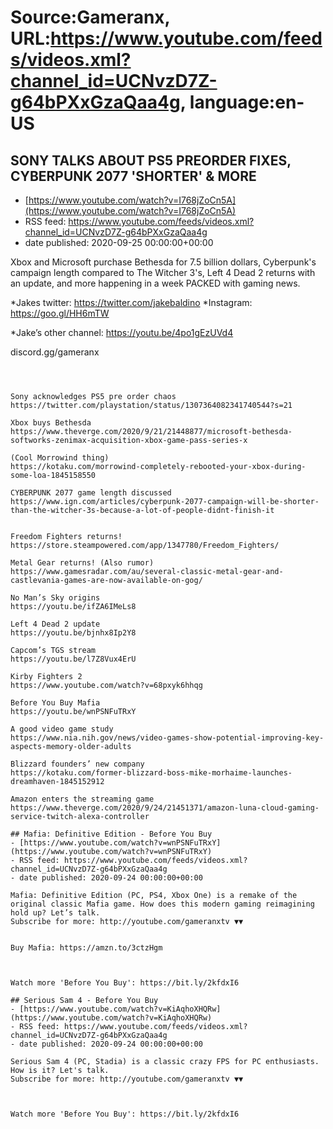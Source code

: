 # Source:Gameranx, URL:https://www.youtube.com/feeds/videos.xml?channel_id=UCNvzD7Z-g64bPXxGzaQaa4g, language:en-US

## SONY TALKS ABOUT PS5 PREORDER FIXES, CYBERPUNK 2077 'SHORTER' & MORE
 - [https://www.youtube.com/watch?v=I768jZoCn5A](https://www.youtube.com/watch?v=I768jZoCn5A)
 - RSS feed: https://www.youtube.com/feeds/videos.xml?channel_id=UCNvzD7Z-g64bPXxGzaQaa4g
 - date published: 2020-09-25 00:00:00+00:00

Xbox and Microsoft purchase Bethesda for 7.5 billion dollars, Cyberpunk's campaign length compared to The Witcher 3's, Left 4 Dead 2 returns with an update, and more happening in a week PACKED with gaming news.


*Jakes twitter: https://twitter.com/jakebaldino 
*Instagram: https://goo.gl/HH6mTW 

*Jake’s other channel: https://youtu.be/4po1gEzUVd4


 discord.gg/gameranx 




 ~~~~STORIES~~~~



Sony acknowledges PS5 pre order chaos
https://twitter.com/playstation/status/1307364082341740544?s=21

Xbox buys Bethesda
https://www.theverge.com/2020/9/21/21448877/microsoft-bethesda-softworks-zenimax-acquisition-xbox-game-pass-series-x

(Cool Morrowind thing)
https://kotaku.com/morrowind-completely-rebooted-your-xbox-during-some-loa-1845158550

CYBERPUNK 2077 game length discussed
https://www.ign.com/articles/cyberpunk-2077-campaign-will-be-shorter-than-the-witcher-3s-because-a-lot-of-people-didnt-finish-it


Freedom Fighters returns!
https://store.steampowered.com/app/1347780/Freedom_Fighters/

Metal Gear returns! (Also rumor)
https://www.gamesradar.com/au/several-classic-metal-gear-and-castlevania-games-are-now-available-on-gog/

No Man’s Sky origins
https://youtu.be/ifZA6IMeLs8

Left 4 Dead 2 update
https://youtu.be/bjnhx8Ip2Y8

Capcom’s TGS stream
https://youtu.be/l7Z8Vux4ErU

Kirby Fighters 2
https://www.youtube.com/watch?v=68pxyk6hhqg

Before You Buy Mafia
https://youtu.be/wnPSNFuTRxY

A good video game study
https://www.nia.nih.gov/news/video-games-show-potential-improving-key-aspects-memory-older-adults

Blizzard founders’ new company
https://kotaku.com/former-blizzard-boss-mike-morhaime-launches-dreamhaven-1845152912

Amazon enters the streaming game
https://www.theverge.com/2020/9/24/21451371/amazon-luna-cloud-gaming-service-twitch-alexa-controller

## Mafia: Definitive Edition - Before You Buy
 - [https://www.youtube.com/watch?v=wnPSNFuTRxY](https://www.youtube.com/watch?v=wnPSNFuTRxY)
 - RSS feed: https://www.youtube.com/feeds/videos.xml?channel_id=UCNvzD7Z-g64bPXxGzaQaa4g
 - date published: 2020-09-24 00:00:00+00:00

Mafia: Definitive Edition (PC, PS4, Xbox One) is a remake of the original classic Mafia game. How does this modern gaming reimagining hold up? Let’s talk.
Subscribe for more: http://youtube.com/gameranxtv ▼▼


Buy Mafia: https://amzn.to/3ctzHgm



Watch more 'Before You Buy': https://bit.ly/2kfdxI6

## Serious Sam 4 - Before You Buy
 - [https://www.youtube.com/watch?v=KiAqhoXHQRw](https://www.youtube.com/watch?v=KiAqhoXHQRw)
 - RSS feed: https://www.youtube.com/feeds/videos.xml?channel_id=UCNvzD7Z-g64bPXxGzaQaa4g
 - date published: 2020-09-24 00:00:00+00:00

Serious Sam 4 (PC, Stadia) is a classic crazy FPS for PC enthusiasts. How is it? Let's talk.
Subscribe for more: http://youtube.com/gameranxtv ▼▼



Watch more 'Before You Buy': https://bit.ly/2kfdxI6

